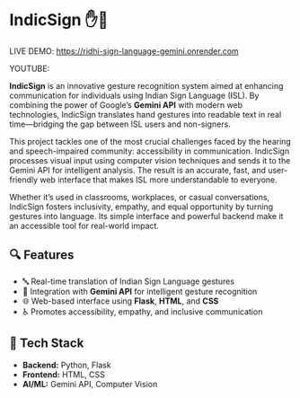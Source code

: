 # IndicSign ✋📱  

LIVE DEMO: https://ridhi-sign-language-gemini.onrender.com



YOUTUBE: 

**IndicSign** is an innovative gesture recognition system aimed at enhancing communication for individuals using Indian Sign Language (ISL). By combining the power of Google’s **Gemini API** with modern web technologies, IndicSign translates hand gestures into readable text in real time—bridging the gap between ISL users and non-signers.

This project tackles one of the most crucial challenges faced by the hearing and speech-impaired community: accessibility in communication. IndicSign processes visual input using computer vision techniques and sends it to the Gemini API for intelligent analysis. The result is an accurate, fast, and user-friendly web interface that makes ISL more understandable to everyone.

Whether it’s used in classrooms, workplaces, or casual conversations, IndicSign fosters inclusivity, empathy, and equal opportunity by turning gestures into language. Its simple interface and powerful backend make it an accessible tool for real-world impact.

## 🔍 Features
- 🔤 Real-time translation of Indian Sign Language gestures  
- 🤖 Integration with **Gemini API** for intelligent gesture recognition  
- 🌐 Web-based interface using **Flask**, **HTML**, and **CSS**  
- ♿ Promotes accessibility, empathy, and inclusive communication  

## 🚀 Tech Stack
- **Backend:** Python, Flask  
- **Frontend:** HTML, CSS  
- **AI/ML:** Gemini API, Computer Vision  
